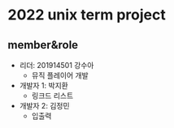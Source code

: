# 2022 unix term project

## member&role

- 리더: 201914501 강수아
    - 뮤직 플레이어 개발
- 개발자 1: 박지환
    - 링크드 리스트
- 개발자 2: 김정민
    - 입출력